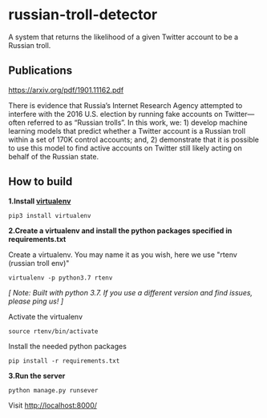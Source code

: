 # russian-troll-detector
A system that returns the likelihood of a given Twitter account to be a Russian troll.

## Publications
https://arxiv.org/pdf/1901.11162.pdf

There  is  evidence  that  Russia’s  Internet  Research  Agency attempted  to  interfere  with  the  2016  U.S.  election  by  running fake accounts on Twitter—often referred to as “Russian trolls”. In this work, we: 1) develop machine learning models
that predict whether a Twitter account is a Russian troll within a set of 170K control accounts; and, 2) demonstrate that it is
possible to use this model to find active accounts on Twitter still likely acting on behalf of the Russian state.

## How to build
**1.Install [virtualenv](https://virtualenv.pypa.io/en/latest/)**
```
pip3 install virtualenv
```

**2.Create a virtualenv and install the python packages specified in requirements.txt**

Create a virtualenv. You may name it as you wish, here we use "rtenv (russian troll env)"
```
virtualenv -p python3.7 rtenv
```
*[ Note: Built with python 3.7. If you use a different version and find issues, please ping us! ]*

Activate the virtualenv
```
source rtenv/bin/activate
```
Install the needed python packages
```
pip install -r requirements.txt
```

**3.Run the server**
```
python manage.py runsever
```
Visit [http://localhost:8000/](http://localhost:8000/)
